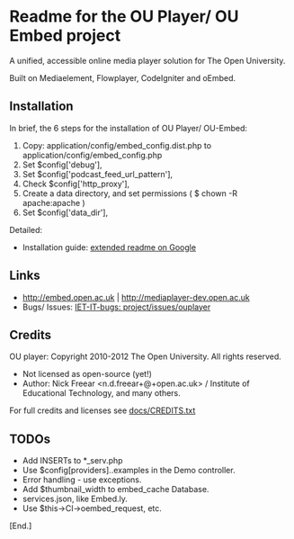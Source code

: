 # Readme for the OU Player/ OU Embed project

A unified, accessible online media player solution for The Open University.

Built on Mediaelement, Flowplayer, CodeIgniter and oEmbed.


## Installation

In brief, the 6 steps for the installation of OU Player/ OU-Embed:

1. Copy: application/config/embed_config.dist.php to application/config/embed_config.php
2. Set $config['debug'],
3. Set $config['podcast_feed_url_pattern'],
4. Check $config['http_proxy'],
5. Create a data directory, and set permissions ( $ chown -R apache:apache )
6. Set $config['data_dir'],

Detailed:

* Installation guide: [extended readme on Google][install]



## Links

* <http://embed.open.ac.uk> | <http://mediaplayer-dev.open.ac.uk>
* Bugs/ Issues:  [IET-IT-bugs: project/issues/ouplayer][bugs]


## Credits

OU player: Copyright 2010-2012 The Open University. All rights reserved.

* Not licensed as open-source (yet!)
* Author: Nick Freear <n.d.freear+@+open.ac.uk> / Institute of Educational Technology, and many others.

For full credits and licenses see [docs/CREDITS.txt][credit]


## TODOs
* Add INSERTs to *_serv.php
* Use $config[providers]..examples in the Demo controller.
* Error handling - use exceptions.
* Add $thumbnail_width to embed_cache Database.
* services.json, like Embed.ly.
* Use $this->CI->oembed_request, etc.



[install]: https://docs.google.com/document/d/1tg1mrPqniUp6evs0odfs7wughuMLY4r82-kFylVWQXE/edit
[bugs]: http://iet-it-bugs.open.ac.uk/project/issues/ouplayer
[credit]: https://github.com/IET-OU/ouplayer/tree/master/docs/CREDITS.md


[End.]